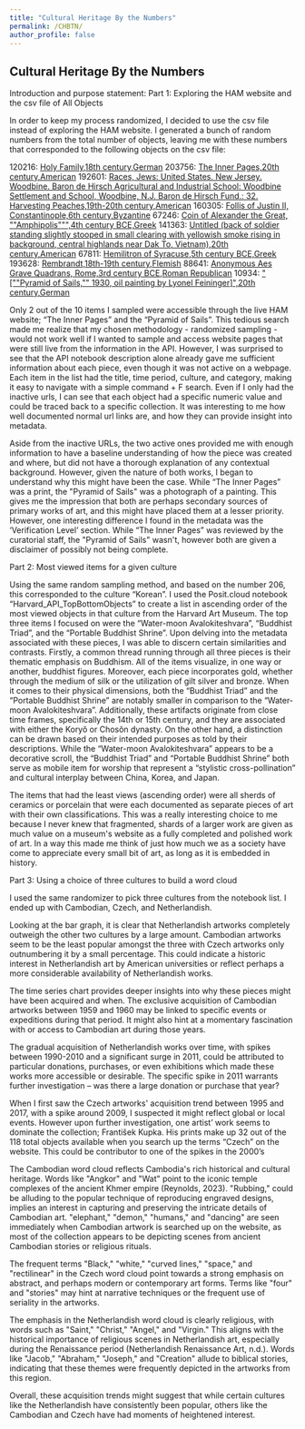 ```yaml
---
title: "Cultural Heritage By the Numbers"
permalink: /CHBTN/
author_profile: false
---
```


## Cultural Heritage By the Numbers

Introduction and purpose statement: 
Part 1: Exploring the HAM website and the csv file of All Objects


In order to keep my process randomized, I decided to use the csv file instead of exploring the HAM website. I generated a bunch of random numbers from the total number of objects, leaving me with these numbers that corresponded to the following objects on the csv file: 

120216: [Holy Family,18th century,German](https://www.harvardartmuseums.org/collections/object/299295,https://nrs.harvard.edu/urn-3:HUAM:INV002077_dynmc)
203756: [The Inner Pages,20th century,American](https://www.harvardartmuseums.org/collections/object/250621)
192601: [Races, Jews: United States. New Jersey. Woodbine. Baron de Hirsch Agricultural and Industrial School: Woodbine Settlement and School, Woodbine, N.J. Baron de Hirsch Fund.: 32. Harvesting Peaches,19th-20th century,American](https://www.harvardartmuseums.org/collections/object/314695,https://nrs.harvard.edu/urn-3:HUAM:OCP19424_dynmc)
160305: [Follis of Justin II, Constantinople,6th century,Byzantine](https://www.harvardartmuseums.org/collections/object/196514,https://nrs.harvard.edu/urn-3:HUAM:COIN13167_dlvr)
67246: [Coin of Alexander the Great, ""Amphipolis""",4th century BCE,Greek](https://www.harvardartmuseums.org/collections/object/176706,https://nrs.harvard.edu/urn-3:HUAM:COIN06300_dlvr)
141363: [Untitled (back of soldier standing slightly stooped in small clearing with yellowish smoke rising in background, central highlands near Dak To, Vietnam),20th century,American](https://www.harvardartmuseums.org/collections/object/327592,https://nrs.harvard.edu/urn-3:HUAM:INV198116_dynmc)
67811: [Hemilitron of Syracuse,5th century BCE,Greek](https://www.harvardartmuseums.org/collections/object/177280,https://nrs.harvard.edu/urn-3:HUAM:COIN11062_dlvr)
193628: [Rembrandt,18th-19th century,Flemish](https://www.harvardartmuseums.org/collections/object/239525,https://nrs.harvard.edu/urn-3:HUAM:INV216598_dynmc)
88641: [Anonymous Aes Grave Quadrans, Rome,3rd century BCE,Roman Republican](https://www.harvardartmuseums.org/collections/object/180746,https://nrs.harvard.edu/urn-3:HUAM:COIN04981_dlvr)
10934: ["[""Pyramid of Sails,"" 1930, oil painting by Lyonel Feininger]",20th century,German](https://www.harvardartmuseums.org/collections/object/29383)

Only 2 out of the 10 items I sampled were accessible through the live HAM website; “The Inner Pages” and the “Pyramid of Sails”. This tedious search made me realize that my chosen methodology - randomized sampling - would not work well if I wanted to sample and access website pages that were still live from the information in the API. However, I was surprised to see that the API notebook description alone already gave me sufficient information about each piece, even though it was not active on a webpage. Each item in the list had the title, time period, culture, and category, making it easy to navigate with a simple command + F search. Even if I only had the inactive urls, I can see that each object had a specific numeric value and could be traced back to a specific collection. It was interesting to me how well documented normal url links are, and how they can provide insight into metadata.

Aside from the inactive URLs, the two active ones provided me with enough information to have a baseline understanding of how the piece was created and where, but did not have a thorough explanation of any contextual background. However, given the nature of both works, I began to understand why this might have been the case. While “The Inner Pages”  was a print, the "Pyramid of Sails" was a photograph of a painting. This gives me the impression that both are perhaps secondary sources of primary works of art, and this might have placed them at a lesser priority. However, one interesting difference I found in the metadata was the ‘Verification Level’ section. While “The Inner Pages” was reviewed by the curatorial staff, the "Pyramid of Sails" wasn't, however both are given a disclaimer of possibly not being complete.

Part 2: Most viewed items for a given culture

Using the same random sampling method, and based on the number 206, this corresponded to the culture “Korean”. I used the Posit.cloud notebook “Harvard_API_TopBottomObjects” to create a list in ascending order of the most viewed objects in that culture from the Harvard Art Museum. The top three items I focused on were the “Water-moon Avalokiteshvara”, “Buddhist Triad”, and the “Portable Buddhist Shrine”. Upon delving into the metadata associated with these pieces, I was able to discern certain similarities and contrasts. Firstly, a common thread running through all three pieces is their thematic emphasis on Buddhism. All of the items visualize, in one way or another, buddhist figures. Moreover, each piece incorporates gold, whether through the medium of silk or the utilization of gilt silver and bronze. When it comes to their physical dimensions, both the “Buddhist Triad” and the “Portable Buddhist Shrine” are notably smaller in comparison to the “Water-moon Avalokiteshvara”. Additionally, these artifacts originate from close time frames, specifically the 14th or 15th century, and they are associated with either the Koryŏ or Chosŏn dynasty. On the other hand, a distinction can be drawn based on their intended purposes as told by their descriptions. While the “Water-moon Avalokiteshvara” appears to be a decorative scroll, the “Buddhist Triad” and “Portable Buddhist Shrine” both serve as mobile item for worship that represent a “stylistic cross-pollination” and cultural interplay between China, Korea, and Japan.

The items that had the least views (ascending order) were all sherds of ceramics or porcelain that were each documented as separate pieces of art with their own classifications. This was a really interesting choice to me because I never knew that fragmented, shards of a larger work are given as much value on a museum's website as a fully completed and polished work of art. In a way this made me think of just how much we as a society have come to appreciate every small bit of art, as long as it is embedded in history.

Part 3: Using a choice of three cultures to build a word cloud

I used the same randomizer to pick three cultures from the notebook list. I ended up with Cambodian, Czech, and Netherlandish. 

Looking at the bar graph, it is clear that Netherlandish artworks completely outweigh the other two cultures by a large amount. Cambodian artworks seem to be the least popular amongst the three with Czech artworks only outnumbering it by a small percentage. This could indicate a historic interest in Netherlandish art by American universities or reflect perhaps a more considerable availability of Netherlandish works.




The time series chart provides deeper insights into why these pieces might have been acquired and when. The exclusive acquisition of Cambodian artworks between 1959 and 1960 may be linked to specific events or expeditions during that period. It might also hint at a momentary fascination with or access to Cambodian art during those years.

The gradual acquisition of Netherlandish works over time, with spikes between 1990-2010 and a significant surge in 2011, could be attributed to particular donations, purchases, or even exhibitions which made these works more accessible or desirable. The specific spike in 2011 warrants further investigation – was there a large donation or purchase that year?

When I first saw the Czech artworks' acquisition trend between 1995 and 2017, with a spike around 2009, I suspected it might reflect global or local events. However upon further investigation, one artist’ work seems to dominate the collection; František Kupka. His prints make up 32 out of the 118 total objects available when you search up the terms “Czech” on the website. This could be contributor to one of the spikes in the 2000’s 




The Cambodian word cloud reflects Cambodia's rich historical and cultural heritage. Words like "Angkor" and "Wat" point to the iconic temple complexes of the ancient Khmer empire (Reynolds, 2023). "Rubbing," could be alluding to the popular technique of reproducing engraved designs, implies an interest in capturing and preserving the intricate details of Cambodian art. "elephant," "demon," "humans," and "dancing" are seen immediately when Cambodian artwork is searched up on the website, as most of the collection appears to be depicting scenes from ancient Cambodian stories or religious rituals.

The frequent terms "Black," "white," "curved lines," "space," and "rectilinear" in the Czech word cloud point towards a strong emphasis on abstract, and perhaps modern or contemporary art forms. Terms like "four" and "stories" may hint at narrative techniques or the frequent use of seriality in the artworks.

The emphasis in the Netherlandish word cloud is clearly religious, with words such as "Saint," "Christ," "Angel," and "Virgin." This aligns with the historical importance of religious scenes in Netherlandish art, especially during the Renaissance period (Netherlandish Renaissance Art, n.d.). Words like "Jacob," "Abraham," "Joseph," and "Creation" allude to biblical stories, indicating that these themes were frequently depicted in the artworks from this region.

Overall, these acquisition trends might suggest that while certain cultures like the Netherlandish have consistently been popular, others like the Cambodian and Czech have had moments of heightened interest.